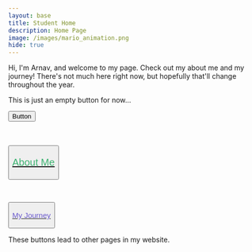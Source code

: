 ```yaml
---
layout: base
title: Student Home 
description: Home Page
image: /images/mario_animation.png
hide: true
---
```


Hi, I'm Arnav, and welcome to my page. Check out my about me and my journey! There's not much here right now, but hopefully that'll change throughout the year. 

<div>

<p>This is just an empty button for now...</p>
<button>Button</button>

</div>

<br>
<br>

<div>

<button><a href="http://127.0.0.1:4100/Arnav_2025/about/"><p style="color:MediumSeaGreen; font-size:20px;">About Me</p></a></button>

<br>

<button><a href="http://127.0.0.1:4100/Arnav_2025/journey/"><p style="color:SlateBlue; font-size:15px">My Journey</p></a></button>

<p>These buttons lead to other pages in my website.</p>

</div>
